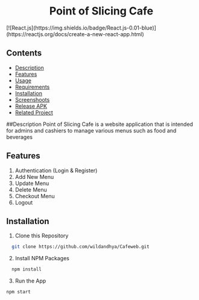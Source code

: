 <p align="center">
 <h1 align="center">Point of Slicing Cafe</h1>
[![React.js](https://img.shields.io/badge/React.js-0.01-blue)](https://reactjs.org/docs/create-a-new-react-app.html)
<p>





## Contents
- [Description](#description)
- [Features](#features)
- [Usage](#usage-application)
- [Requirements](#requirements-for-development)
- [Installation](#installation-for-development)
- [Screenshoots](#screenshoots)
- [Release APK](#release-apk)
- [Related Project](#related-project)

##Description
Point of Slicing Cafe is a website application that is intended for admins and cashiers to manage various menus such as food and beverages

## Features
1. Authentication (Login & Register)
2. Add New Menu
3. Update Menu
4. Delete Menu
5. Checkout Menu
6. Logout


##  Installation
1. Clone this Repository 
 ```sh
   git clone https://github.com/wildandhya/Cafeweb.git
 ```
2. Install NPM Packages 
 ```sh
   npm install
 ```
3. Run the App
  ```sh
  npm start
  ```

